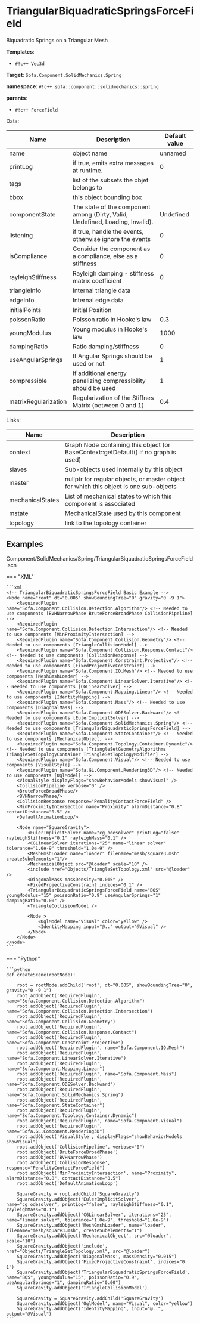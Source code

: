 # TriangularBiquadraticSpringsForceField

Biquadratic Springs on a Triangular Mesh


__Templates__:

- `#!c++ Vec3d`

__Target__: `Sofa.Component.SolidMechanics.Spring`

__namespace__: `#!c++ sofa::component::solidmechanics::spring`

__parents__: 

- `#!c++ ForceField`

Data: 

<table>
<thead>
    <tr>
        <th>Name</th>
        <th>Description</th>
        <th>Default value</th>
    </tr>
</thead>
<tbody>
	<tr>
		<td>name</td>
		<td>
object name
</td>
		<td>unnamed</td>
	</tr>
	<tr>
		<td>printLog</td>
		<td>
if true, emits extra messages at runtime.
</td>
		<td>0</td>
	</tr>
	<tr>
		<td>tags</td>
		<td>
list of the subsets the objet belongs to
</td>
		<td></td>
	</tr>
	<tr>
		<td>bbox</td>
		<td>
this object bounding box
</td>
		<td></td>
	</tr>
	<tr>
		<td>componentState</td>
		<td>
The state of the component among (Dirty, Valid, Undefined, Loading, Invalid).
</td>
		<td>Undefined</td>
	</tr>
	<tr>
		<td>listening</td>
		<td>
if true, handle the events, otherwise ignore the events
</td>
		<td>0</td>
	</tr>
	<tr>
		<td>isCompliance</td>
		<td>
Consider the component as a compliance, else as a stiffness
</td>
		<td>0</td>
	</tr>
	<tr>
		<td>rayleighStiffness</td>
		<td>
Rayleigh damping - stiffness matrix coefficient
</td>
		<td>0</td>
	</tr>
	<tr>
		<td>triangleInfo</td>
		<td>
Internal triangle data
</td>
		<td></td>
	</tr>
	<tr>
		<td>edgeInfo</td>
		<td>
Internal edge data
</td>
		<td></td>
	</tr>
	<tr>
		<td>initialPoints</td>
		<td>
Initial Position
</td>
		<td></td>
	</tr>
	<tr>
		<td>poissonRatio</td>
		<td>
Poisson ratio in Hooke's law
</td>
		<td>0.3</td>
	</tr>
	<tr>
		<td>youngModulus</td>
		<td>
Young modulus in Hooke's law
</td>
		<td>1000</td>
	</tr>
	<tr>
		<td>dampingRatio</td>
		<td>
Ratio damping/stiffness
</td>
		<td>0</td>
	</tr>
	<tr>
		<td>useAngularSprings</td>
		<td>
If Angular Springs should be used or not
</td>
		<td>1</td>
	</tr>
	<tr>
		<td>compressible</td>
		<td>
If additional energy penalizing compressibility should be used
</td>
		<td>1</td>
	</tr>
	<tr>
		<td>matrixRegularization</td>
		<td>
Regularization of the Stiffnes Matrix (between 0 and 1)
</td>
		<td>0.4</td>
	</tr>

</tbody>
</table>

Links: 

| Name | Description |
| ---- | ----------- |
|context|Graph Node containing this object (or BaseContext::getDefault() if no graph is used)|
|slaves|Sub-objects used internally by this object|
|master|nullptr for regular objects, or master object for which this object is one sub-objects|
|mechanicalStates|List of mechanical states to which this component is associated|
|mstate|MechanicalState used by this component|
|topology|link to the topology container|



## Examples

Component/SolidMechanics/Spring/TriangularBiquadraticSpringsForceField.scn

=== "XML"

    ```xml
    <!-- TriangularBiquadraticSpringsForceField Basic Example -->
    <Node name="root" dt="0.005" showBoundingTree="0" gravity="0 -9 1">
        <RequiredPlugin name="Sofa.Component.Collision.Detection.Algorithm"/> <!-- Needed to use components [BVHNarrowPhase BruteForceBroadPhase CollisionPipeline] -->
        <RequiredPlugin name="Sofa.Component.Collision.Detection.Intersection"/> <!-- Needed to use components [MinProximityIntersection] -->
        <RequiredPlugin name="Sofa.Component.Collision.Geometry"/> <!-- Needed to use components [TriangleCollisionModel] -->
        <RequiredPlugin name="Sofa.Component.Collision.Response.Contact"/> <!-- Needed to use components [CollisionResponse] -->
        <RequiredPlugin name="Sofa.Component.Constraint.Projective"/> <!-- Needed to use components [FixedProjectiveConstraint] -->
        <RequiredPlugin name="Sofa.Component.IO.Mesh"/> <!-- Needed to use components [MeshGmshLoader] -->
        <RequiredPlugin name="Sofa.Component.LinearSolver.Iterative"/> <!-- Needed to use components [CGLinearSolver] -->
        <RequiredPlugin name="Sofa.Component.Mapping.Linear"/> <!-- Needed to use components [IdentityMapping] -->
        <RequiredPlugin name="Sofa.Component.Mass"/> <!-- Needed to use components [DiagonalMass] -->
        <RequiredPlugin name="Sofa.Component.ODESolver.Backward"/> <!-- Needed to use components [EulerImplicitSolver] -->
        <RequiredPlugin name="Sofa.Component.SolidMechanics.Spring"/> <!-- Needed to use components [TriangularBiquadraticSpringsForceField] -->
        <RequiredPlugin name="Sofa.Component.StateContainer"/> <!-- Needed to use components [MechanicalObject] -->
        <RequiredPlugin name="Sofa.Component.Topology.Container.Dynamic"/> <!-- Needed to use components [TriangleSetGeometryAlgorithms TriangleSetTopologyContainer TriangleSetTopologyModifier] -->
        <RequiredPlugin name="Sofa.Component.Visual"/> <!-- Needed to use components [VisualStyle] -->
        <RequiredPlugin name="Sofa.GL.Component.Rendering3D"/> <!-- Needed to use components [OglModel] -->
        <VisualStyle displayFlags="showBehaviorModels showVisual" />
        <CollisionPipeline verbose="0" />
        <BruteForceBroadPhase/>
        <BVHNarrowPhase/>
        <CollisionResponse response="PenalityContactForceField" />
        <MinProximityIntersection name="Proximity" alarmDistance="0.8" contactDistance="0.5" />
        <DefaultAnimationLoop/>
        
        <Node name="SquareGravity">
            <EulerImplicitSolver name="cg_odesolver" printLog="false"  rayleighStiffness="0.1" rayleighMass="0.1" />
            <CGLinearSolver iterations="25" name="linear solver" tolerance="1.0e-9" threshold="1.0e-9" />
            <MeshGmshLoader name="loader" filename="mesh/square3.msh" createSubelements="1"/>
            <MechanicalObject src="@loader" scale="10" />
            <include href="Objects/TriangleSetTopology.xml" src="@loader" />
            <DiagonalMass massDensity="0.015" />
            <FixedProjectiveConstraint indices="0 1" />
            <TriangularBiquadraticSpringsForceField name="BQS" youngModulus="15" poissonRatio="0.9" useAngularSprings="1" dampingRatio="0.00" />
            <TriangleCollisionModel />
    
            <Node >
                <OglModel name="Visual" color="yellow" />
                <IdentityMapping input="@.." output="@Visual" />
            </Node>
        </Node>
    </Node>
    ```

=== "Python"

    ```python
    def createScene(rootNode):

        root = rootNode.addChild('root', dt="0.005", showBoundingTree="0", gravity="0 -9 1")
        root.addObject('RequiredPlugin', name="Sofa.Component.Collision.Detection.Algorithm")
        root.addObject('RequiredPlugin', name="Sofa.Component.Collision.Detection.Intersection")
        root.addObject('RequiredPlugin', name="Sofa.Component.Collision.Geometry")
        root.addObject('RequiredPlugin', name="Sofa.Component.Collision.Response.Contact")
        root.addObject('RequiredPlugin', name="Sofa.Component.Constraint.Projective")
        root.addObject('RequiredPlugin', name="Sofa.Component.IO.Mesh")
        root.addObject('RequiredPlugin', name="Sofa.Component.LinearSolver.Iterative")
        root.addObject('RequiredPlugin', name="Sofa.Component.Mapping.Linear")
        root.addObject('RequiredPlugin', name="Sofa.Component.Mass")
        root.addObject('RequiredPlugin', name="Sofa.Component.ODESolver.Backward")
        root.addObject('RequiredPlugin', name="Sofa.Component.SolidMechanics.Spring")
        root.addObject('RequiredPlugin', name="Sofa.Component.StateContainer")
        root.addObject('RequiredPlugin', name="Sofa.Component.Topology.Container.Dynamic")
        root.addObject('RequiredPlugin', name="Sofa.Component.Visual")
        root.addObject('RequiredPlugin', name="Sofa.GL.Component.Rendering3D")
        root.addObject('VisualStyle', displayFlags="showBehaviorModels showVisual")
        root.addObject('CollisionPipeline', verbose="0")
        root.addObject('BruteForceBroadPhase')
        root.addObject('BVHNarrowPhase')
        root.addObject('CollisionResponse', response="PenalityContactForceField")
        root.addObject('MinProximityIntersection', name="Proximity", alarmDistance="0.8", contactDistance="0.5")
        root.addObject('DefaultAnimationLoop')

        SquareGravity = root.addChild('SquareGravity')
        SquareGravity.addObject('EulerImplicitSolver', name="cg_odesolver", printLog="false", rayleighStiffness="0.1", rayleighMass="0.1")
        SquareGravity.addObject('CGLinearSolver', iterations="25", name="linear solver", tolerance="1.0e-9", threshold="1.0e-9")
        SquareGravity.addObject('MeshGmshLoader', name="loader", filename="mesh/square3.msh", createSubelements="1")
        SquareGravity.addObject('MechanicalObject', src="@loader", scale="10")
        SquareGravity.addObject('include', href="Objects/TriangleSetTopology.xml", src="@loader")
        SquareGravity.addObject('DiagonalMass', massDensity="0.015")
        SquareGravity.addObject('FixedProjectiveConstraint', indices="0 1")
        SquareGravity.addObject('TriangularBiquadraticSpringsForceField', name="BQS", youngModulus="15", poissonRatio="0.9", useAngularSprings="1", dampingRatio="0.00")
        SquareGravity.addObject('TriangleCollisionModel')

        SquareGravity = SquareGravity.addChild('SquareGravity')
        SquareGravity.addObject('OglModel', name="Visual", color="yellow")
        SquareGravity.addObject('IdentityMapping', input="@..", output="@Visual")
    ```


